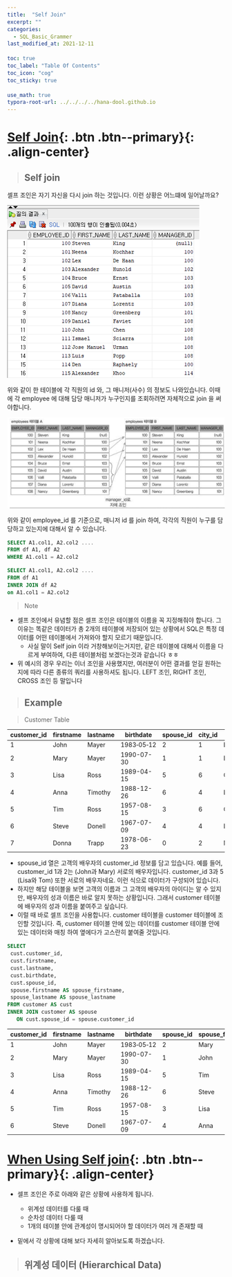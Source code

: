 ```yaml
---
title:  "Self Join"
excerpt: ""
categories:
  - SQL_Basic_Grammer
last_modified_at: 2021-12-11

toc: true
toc_label: "Table Of Contents"
toc_icon: "cog"
toc_sticky: true

use_math: true
typora-root-url: ../../../../hana-dool.github.io
---
```


# [Self Join](#link){: .btn .btn--primary}{: .align-center}

> ## Self join

셀프 조인은 자기 자신을 다시 join 하는 것입니다. 이런 상황은 어느떄에 일어날까요? 

![png](/assets/images/SQL_Basic/6_6.png)

위와 같이 한 테이블에 각 직원의 id 와, 그 매니저(사수) 의 정보도 나와있습니다. 이때에 각 employee 에 대해 담당 매니저가 누구인지를 조회하려면 자체적으로 join 을 써야합니다. 

![png](/assets/images/SQL_Basic/6_7.png)

위와 같이 employee_id 를 기준으로, 매니저 id 를 join 하여, 각각의 직원이 누구를 담당하고 있는지에 대해서 알 수 있습니다. 

```sql
SELECT A1.col1, A2.col2 .... 
FROM df A1, df A2
WHERE A1.col1 = A2.col2 
```

```sql
SELECT A1.col1, A2.col2 .... 
FROM df A1
INNER JOIN df A2
on A1.col1 = A2.col2  
```

> Note

- 셀프 조인에서 유념할 점은 셀프 조인은 테이블의 이름을 꼭 지정해줘야 합니다. 그 이유는 똑같은 데이터가 총 2개의 테이블에 저장되어 있는 상황에서 SQL은 특정 데이터를 어떤 테이블에서 가져와야 할지 모르기 때문입니다. 
  - 사실 말이 Self join 이라 거창해보이는거지만, 같은 테이블에 대해서 이름을 다르게 부여하여, 다른 테이블처럼 보겠다는것과 같습니다 ㅎㅎ
- 위 예시의 경우 우리는 이너 조인을 사용했지만, 여러분이 어떤 결과를 얻길 원하는지에 따라 다른 종류의 쿼리를 사용하셔도 됩니다. LEFT 조인, RIGHT 조인, CROSS 조인 등 말입니다

> ## Example

> Customer Table

| customer_id | firstname | lastname | birthdate  | spouse_id | city_id | city_name  |
| ----------- | --------- | -------- | ---------- | --------- | ------- | ---------- |
| 1           | John      | Mayer    | 1983‑05‑12 | 2         | 1       | London     |
| 2           | Mary      | Mayer    | 1990-07-30 | 1         | 1       | London     |
| 3           | Lisa      | Ross     | 1989-04-15 | 5         | 6       | Oxford     |
| 4           | Anna      | Timothy  | 1988-12-26 | 6         | 4       | Leeds      |
| 5           | Tim       | Ross     | 1957-08-15 | 3         | 6       | Oxford     |
| 6           | Steve     | Donell   | 1967-07-09 | 4         | 4       | Leeds      |
| 7           | Donna     | Trapp    | 1978-06-23 | 0         | 2       | Manchester |

- spouse_id 열은 고객의 배우자의 customer_id 정보를 담고 있습니다. 예를 들어, customer_id 1과 2는 (John과 Mary) 서로의 배우자입니다. customer_id 3과 5 (Lisa와 Tom) 또한 서로의 배우자네요. 이런 식으로 데이터가 구성되어 있습니다. 
- 하지만 해당 테이블을 보면 고객의 이름과 그 고객의 배우자의 아이디는 알 수 있지만, 배우자의 성과 이름은 바로 알지 못하는 상황입니다. 그래서 customer 테이블에 배우자의 성과 이름을 붙여주고 싶습니다. 
- 이럴 때 바로 셀프 조인을 사용합니다. customer 테이블을 customer 테이블에 조인할 것입니다. 즉, customer 테이블 안에 있는 데이터를 customer 테이블 안에 있는 데이터와 매칭 하여 옆에다가 고스란히 붙여줄 것입니다.

```sql
SELECT
 cust.customer_id,
 cust.firstname,
 cust.lastname,
 cust.birthdate,
 cust.spouse_id,
 spouse.firstname AS spouse_firstname,
 spouse_lastname AS spouse_lastname
FROM customer AS cust
INNER JOIN customer AS spouse
   ON cust.spouse_id = spouse.customer_id
```

| customer_id | firstname | lastname | birthdate  | spouse_id | spouse_firstname | spouse_lastname |
| ----------- | --------- | -------- | ---------- | --------- | ---------------- | --------------- |
| 1           | John      | Mayer    | 1983‑05‑12 | 2         | Mary             | Mayer           |
| 2           | Mary      | Mayer    | 1990-07-30 | 1         | John             | Mayer           |
| 3           | Lisa      | Ross     | 1989-04-15 | 5         | Tim              | Ross            |
| 4           | Anna      | Timothy  | 1988-12-26 | 6         | Steve            | Donell          |
| 5           | Tim       | Ross     | 1957-08-15 | 3         | Lisa             | Ross            |
| 6           | Steve     | Donell   | 1967-07-09 | 4         | Anna             | Timothy         |

# [When Using Self join](#link){: .btn .btn--primary}{: .align-center}

- 셀프 조인은 주로 아래와 같은 상황에 사용하게 됩니다.
  - 위계성 데이터를 다룰 때
  - 순차성 데이터 다룰 때
  - 1개의 테이블 안에 관계성이 명시되어야 할 데이터가 여러 개 존재할 때

- 밑에서 각 상황에 대해 보다 자세히 알아보도록 하겠습니다.

> ## **위계성 데이터 (Hierarchical Data)**

